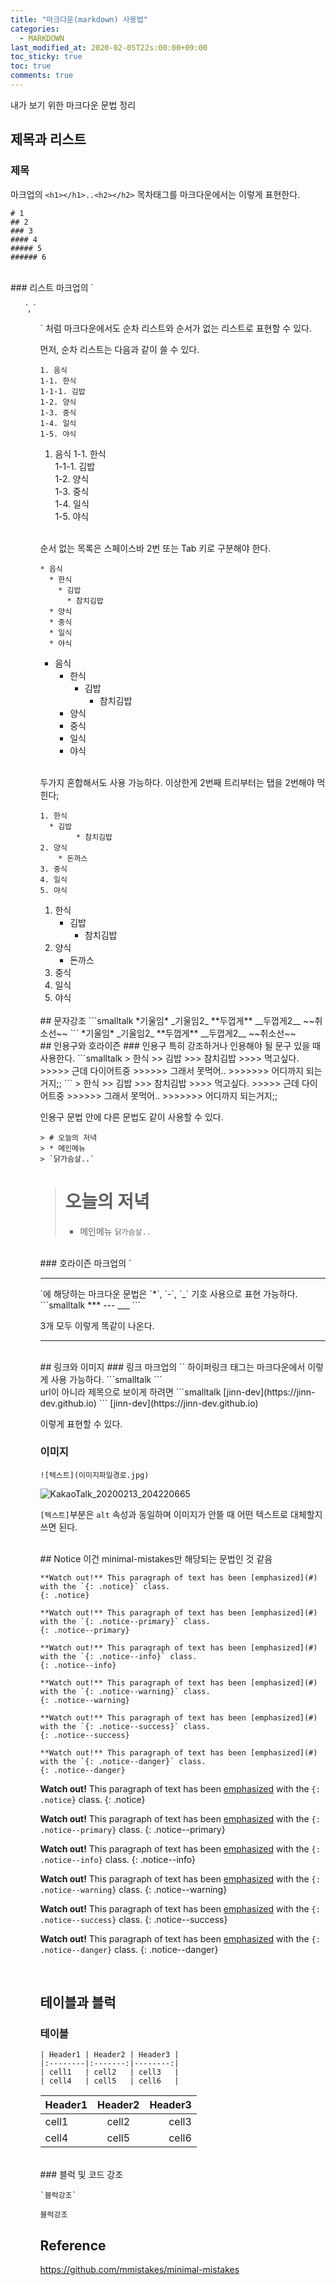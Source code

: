 ```yaml
---
title: "마크다운(markdown) 사용법"
categories:
  - MARKDOWN
last_modified_at: 2020-02-05T22s:00:00+09:00
toc_sticky: true
toc: true
comments: true
---
```

내가 보기 위한 마크다운 문법 정리

## 제목과 리스트
### 제목
마크업의 `<h1></h1>..<h2></h2>` 목차태그를 마크다운에서는 이렇게 표현한다.
```smalltalk
# 1
## 2
### 3
#### 4
##### 5
###### 6      
```

<br>
### 리스트
마크업의 `<ul>`, `<ol>` 처럼 마크다운에서도 순차 리스트와 순서가 없는 리스트로 표현할 수 있다.

먼저, 순차 리스트는 다음과 같이 쓸 수 있다.
```smalltalk
1. 음식
1-1. 한식
1-1-1. 김밥
1-2. 양식
1-3. 중식
1-4. 일식
1-5. 야식
```

1. 음식
1-1. 한식       
1-1-1. 김밥        
1-2. 양식        
1-3. 중식       
1-4. 일식      
1-5. 야식          
<br>

순서 없는 목록은 스페이스바 2번 또는 Tab 키로 구분해야 한다.

```smalltalk
* 음식
  * 한식
    * 김밥
      * 참치김밥
  * 양식
  * 중식
  * 일식
  * 야식
```

* 음식
  * 한식
    * 김밥
      * 참치김밥
  * 양식
  * 중식
  * 일식
  * 야식
<br>

두가지 혼합해서도 사용 가능하다. 이상한게 2번째 트리부터는 탭을 2번해야 먹힌다;
```smalltalk
1. 한식
  * 김밥
        * 참치김밥
2. 양식
    * 돈까스
3. 중식
4. 일식
5. 야식
```
1. 한식
    * 김밥
        * 참치김밥
2. 양식
    * 돈까스
3. 중식
4. 일식
5. 야식     

<br>
## 문자강조
```smalltalk
*기울임*
_기울임2_
**두껍게**
__두껍게2__
~~취소선~~
```
*기울임*
_기울임2_
**두껍게**
__두껍게2__
~~취소선~~


<br>
## 인용구와 호라이즌
### 인용구
특히 강조하거나 인용해야 될 문구 있을 때 사용한다.
```smalltalk
> 한식
>> 김밥
>>> 참치김밥
>>>> 먹고싶다.
>>>>> 근데 다이어트중
>>>>>> 그래서 못먹어..
>>>>>>> 어디까지 되는거지;;
```
> 한식
>> 김밥
>>> 참치김밥
>>>> 먹고싶다.
>>>>> 근데 다이어트중
>>>>>> 그래서 못먹어..
>>>>>>> 어디까지 되는거지;;

인용구 문법 안에 다른 문법도 같이 사용할 수 있다.
```smalltalk
> # 오늘의 저녁
> * 메인메뉴
> `닭가슴살..`
```

> # 오늘의 저녁
> * 메인메뉴
> `닭가슴살..`

<br>
### 호라이즌
마크업의 `<hr>`에 해당하는 마크다운 문법은  `*`, `-`, `_` 기호 사용으로 표현 가능하다.
```smalltalk
***
---
___
```

3개 모두 이렇게 똑같이 나온다.
***

<br>
## 링크와 이미지
### 링크
마크업의 `<a>` 하이퍼링크 태그는 마크다운에서 이렇게 사용 가능하다.
```smalltalk
<https://jinn-dev.github.io>
```
<https://jinn-dev.github.io>
<br>
url이 아니라 제목으로 보이게 하려면
```smalltalk
[jinn-dev](https://jinn-dev.github.io)
```
[jinn-dev](https://jinn-dev.github.io)

이렇게 표현할 수 있다.
<br>

### 이미지
```smalltalk
![텍스트](이미지파일경로.jpg)
```
![KakaoTalk_20200213_204220665](/assets/images/KakaoTalk_20200213_204220665.jpg)

`[텍스트]`부분은 `alt` 속성과 동일하며 이미지가 안뜰 때 어떤 텍스트로 대체할지 쓰면 된다.

<br>
## Notice
이건 minimal-mistakes만 해당되는 문법인 것 같음

```smalltalk
**Watch out!** This paragraph of text has been [emphasized](#) with the `{: .notice}` class.
{: .notice}

**Watch out!** This paragraph of text has been [emphasized](#) with the `{: .notice--primary}` class.
{: .notice--primary}

**Watch out!** This paragraph of text has been [emphasized](#) with the `{: .notice--info}` class.
{: .notice--info}

**Watch out!** This paragraph of text has been [emphasized](#) with the `{: .notice--warning}` class.
{: .notice--warning}

**Watch out!** This paragraph of text has been [emphasized](#) with the `{: .notice--success}` class.
{: .notice--success}

**Watch out!** This paragraph of text has been [emphasized](#) with the `{: .notice--danger}` class.
{: .notice--danger}
```
**Watch out!** This paragraph of text has been [emphasized](#) with the `{: .notice}` class.
{: .notice}

**Watch out!** This paragraph of text has been [emphasized](#) with the `{: .notice--primary}` class.
{: .notice--primary}

**Watch out!** This paragraph of text has been [emphasized](#) with the `{: .notice--info}` class.
{: .notice--info}

**Watch out!** This paragraph of text has been [emphasized](#) with the `{: .notice--warning}` class.
{: .notice--warning}

**Watch out!** This paragraph of text has been [emphasized](#) with the `{: .notice--success}` class.
{: .notice--success}

**Watch out!** This paragraph of text has been [emphasized](#) with the `{: .notice--danger}` class.
{: .notice--danger}

<br>


## 테이블과 블럭
### 테이블
```smalltalk
| Header1 | Header2 | Header3 |
|:--------|:-------:|--------:|
| cell1   | cell2   | cell3   |
| cell4   | cell5   | cell6   |
```

| Header1 | Header2 | Header3 |
|:--------|:-------:|--------:|
| cell1   | cell2   | cell3   |
| cell4   | cell5   | cell6   |

<br>
### 블럭 및 코드 강조

```
`블럭강조`
```
`블럭강조`


## Reference
<https://github.com/mmistakes/minimal-mistakes>
